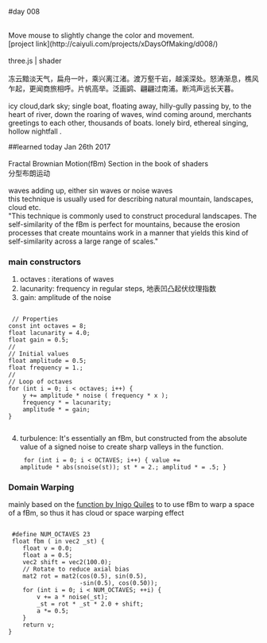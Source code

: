 #day 008

<br />
Move mouse to slightly change the color and movement.
<br />
[project link](http://caiyuli.com/projects/xDaysOfMaking/d008/)
 <br />
 <br />
three.js | shader
 <br />
 <br />
 冻云黯淡天气，扁舟一叶，乘兴离江渚。渡万壑千岩，越溪深处。怒涛渐息，樵风乍起，更闻商旅相呼。片帆高举。泛画鹢、翩翩过南浦。断鸿声远长天暮。
 <br />
 <br />
 icy cloud,dark sky; single boat, floating away, hilly-gully passing by, to the heart of river, down the roaring of waves, wind coming around, merchants greetings to each other, thousands of boats. lonely bird, ethereal singing, hollow nightfall  .

##learned today
Jan 26th 2017
<br />
 <br />
Fractal Brownian Motion(fBm) Section in the book of shaders
<br />
分型布朗运动
<br />
 <br />
waves adding up, either sin waves or noise waves
<br />
this technique is usually used for describing natural mountain, landscapes, cloud etc.
<br />
"This technique is commonly used to construct procedural landscapes. The self-similarity of the fBm is perfect for mountains, because the erosion processes that create mountains work in a manner that yields this kind of self-similarity across a large range of scales."

### main constructors
1. octaves : iterations of waves
2. lacunarity: frequency in regular steps, 地表凹凸起伏纹理指数
3. gain: amplitude of the noise

 <pre><code>
 // Properties
const int octaves = 8;
float lacunarity = 4.0;
float gain = 0.5;
//
// Initial values
float amplitude = 0.5;
float frequency = 1.;
//
// Loop of octaves
for (int i = 0; i < octaves; i++) {
	y += amplitude * noise ( frequency * x );
	frequency * = lacunarity;
	amplitude * = gain;
}
 </code></pre>

4. turbulence: It's essentially an fBm, but constructed from the absolute value of a signed noise to create sharp valleys in the function.
 <code><pre>
 for (int i = 0; i < OCTAVES; i++) {
    value += amplitude * abs(snoise(st));
    st * = 2.;
    amplitud * = .5;
}
 </pre></code>

### Domain Warping
mainly based on the [function by Inigo Quiles](http://www.iquilezles.org/www/articles/warp/warp.htm) to to use fBm to warp a space of a fBm, so thus it has cloud or space warping effect
 <br />

 <pre><code>
 #define NUM_OCTAVES 23
 float fbm ( in vec2 _st) {
    float v = 0.0;
    float a = 0.5;
    vec2 shift = vec2(100.0);
    // Rotate to reduce axial bias
    mat2 rot = mat2(cos(0.5), sin(0.5),
                    -sin(0.5), cos(0.50));
    for (int i = 0; i < NUM_OCTAVES; ++i) {
        v += a * noise(_st);
        _st = rot * _st * 2.0 + shift;
        a *= 0.5;
    }
    return v;
}
 </code></pre>
 <br />
